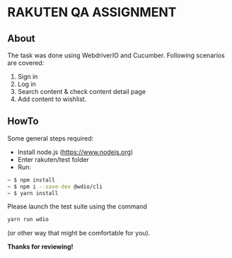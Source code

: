 # RAKUTEN QA ASSIGNMENT

## About
The task was done using WebdriverIO and Cucumber. Following scenarios are covered:
1. Sign in
2. Log in
3. Search content & check content detail page 
4. Add content to wishlist.

## HowTo
Some general steps required:
- Install node.js (https://www.nodejs.org)
- Enter rakuten/test folder
- Run:
```bash
~ $ npm install
~ $ npm i --save-dev @wdio/cli
~ $ yarn install
```

Please launch the test suite using the command 
```bash
yarn run wdio
``` 
(or other way that might be comfortable for you).



**Thanks for reviewing!**
